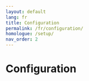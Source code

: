 ```yaml
---
layout: default
lang: fr
title: Configuration
permalink: /fr/configuration/
homologue: /setup/
nav_order: 2
---
```


# Configuration
